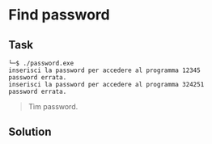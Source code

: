 # Find password
## Task
```
└─$ ./password.exe
inserisci la password per accedere al programma 12345
password errata.
inserisci la password per accedere al programma 324251
password errata.
```
> Tìm password.  

## Solution
